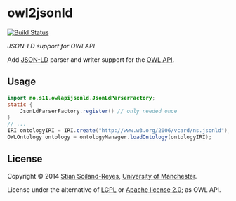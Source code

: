 # owl2jsonld

[![Build Status](https://travis-ci.org/stain/owlapi-jsonld.svg)](https://travis-ci.org/stain/owl2jsonld)

*JSON-LD support for OWLAPI*

Add [JSON-LD](http://www.w3.org/TR/json-ld/) parser and writer 
support for the [OWL API](http://owlapi.sourceforge.net/). 


## Usage


```java
import no.s11.owlapijsonld.JsonLdParserFactory;
static { 
    JsonLdParserFactory.register() // only needed once
}
// ...
IRI ontologyIRI = IRI.create("http://www.w3.org/2006/vcard/ns.jsonld");
OWLOntology ontology = ontologyManager.loadOntology(ontologyIRI);
```

## License

Copyright © 2014 [Stian Soiland-Reyes](http://orcid.org/0000-0001-9842-9718), [University of Manchester](http://www.cs.manchester.ac.uk/).

License under the alternative of [LGPL](http://www.gnu.org/licenses/lgpl) or
[Apache license 2.0](http://www.apache.org/licenses); as OWL API.


